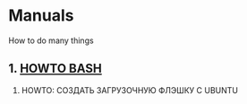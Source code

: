 # Manuals
How to do many things

## 1. [HOWTO BASH](./BASH.md)
1. HOWTO: СОЗДАТЬ ЗАГРУЗОЧНУЮ ФЛЭШКУ С UBUNTU

